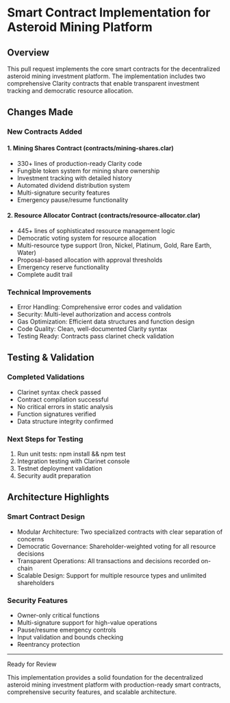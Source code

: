 # Smart Contract Implementation for Asteroid Mining Platform

## Overview

This pull request implements the core smart contracts for the decentralized asteroid mining investment platform. The implementation includes two comprehensive Clarity contracts that enable transparent investment tracking and democratic resource allocation.

## Changes Made

### New Contracts Added

#### 1. Mining Shares Contract (contracts/mining-shares.clar)
- 330+ lines of production-ready Clarity code
- Fungible token system for mining share ownership
- Investment tracking with detailed history
- Automated dividend distribution system
- Multi-signature security features
- Emergency pause/resume functionality

#### 2. Resource Allocator Contract (contracts/resource-allocator.clar)
- 445+ lines of sophisticated resource management logic
- Democratic voting system for resource allocation
- Multi-resource type support (Iron, Nickel, Platinum, Gold, Rare Earth, Water)
- Proposal-based allocation with approval thresholds
- Emergency reserve functionality
- Complete audit trail

### Technical Improvements

- Error Handling: Comprehensive error codes and validation
- Security: Multi-level authorization and access controls
- Gas Optimization: Efficient data structures and function design
- Code Quality: Clean, well-documented Clarity syntax
- Testing Ready: Contracts pass clarinet check validation

## Testing & Validation

### Completed Validations
- Clarinet syntax check passed
- Contract compilation successful
- No critical errors in static analysis
- Function signatures verified
- Data structure integrity confirmed

### Next Steps for Testing
1. Run unit tests: npm install && npm test
2. Integration testing with Clarinet console
3. Testnet deployment validation
4. Security audit preparation

## Architecture Highlights

### Smart Contract Design
- Modular Architecture: Two specialized contracts with clear separation of concerns
- Democratic Governance: Shareholder-weighted voting for all resource decisions
- Transparent Operations: All transactions and decisions recorded on-chain
- Scalable Design: Support for multiple resource types and unlimited shareholders

### Security Features
- Owner-only critical functions
- Multi-signature support for high-value operations
- Pause/resume emergency controls
- Input validation and bounds checking
- Reentrancy protection

---

Ready for Review

This implementation provides a solid foundation for the decentralized asteroid mining investment platform with production-ready smart contracts, comprehensive security features, and scalable architecture.

